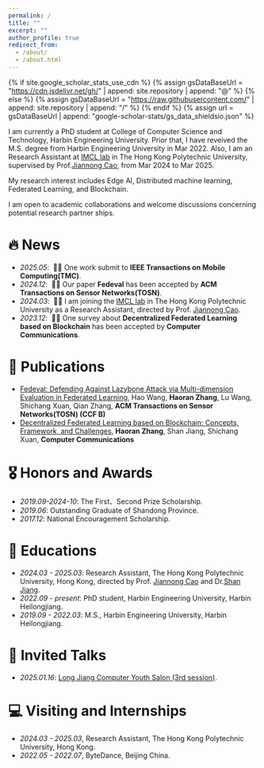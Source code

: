 ```yaml
---
permalink: /
title: ""
excerpt: ""
author_profile: true
redirect_from: 
  - /about/
  - /about.html
---
```


{% if site.google_scholar_stats_use_cdn %}
{% assign gsDataBaseUrl = "https://cdn.jsdelivr.net/gh/" | append: site.repository | append: "@" %}
{% else %}
{% assign gsDataBaseUrl = "https://raw.githubusercontent.com/" | append: site.repository | append: "/" %}
{% endif %}
{% assign url = gsDataBaseUrl | append: "google-scholar-stats/gs_data_shieldsio.json" %}

<span class='anchor' id='about-me'></span>

I am currently a PhD student at College of Computer Science and Technology, Harbin Engineering University. Prior that, I have reveived the M.S. degree from Harbin Engineering University in Mar 2022. Also, I am an Research Assistant at <a href='https://www4.comp.polyu.edu.hk/~labimcl/index.html'>IMCL lab</a> in The Hong Kong Polytechnic University, supervised by Prof.<a href='https://www4.comp.polyu.edu.hk/~csjcao/'>Jiannong Cao</a>, from Mar 2024 to Mar 2025.

My research interest includes Edge AI, Distributed machine learning, Federated Learning, and Blockchain.

I am open to academic collaborations and welcome discussions concerning potential research partner ships.

# 🔥 News
- *2025.05*: &nbsp;🎉🎉 One work submit to **IEEE Transactions on Mobile Computing(TMC)**.
- *2024.12*: &nbsp;🎉🎉 Our paper **Fedeval** has been accepted by **ACM Transactions on Sensor Networks(TOSN)**.
- *2024.03*: &nbsp;🎉🎉 I am joining the <a href='https://www4.comp.polyu.edu.hk/~labimcl/index.html'>IMCL lab</a> in The Hong Kong Polytechnic University as a Research Assistant, directed by Prof. <a href='https://www4.comp.polyu.edu.hk/~csjcao/'>Jiannong Cao</a>. 
- *2023.12*: &nbsp;🎉🎉 One survey about **Decentralized Federated Learning based on Blockchain** has been accepted by **Computer Communications**.

# 📝 Publications 

- [Fedeval: Defending Against Lazybone Attack via Multi-dimension Evaluation in Federated Learning](https://dl.acm.org/doi/abs/10.1145/3703631), Hao Wang, **Haoran Zhang**, Lu Wang, Shichang Xuan, Qian Zhang, **ACM Transactions on Sensor Networks(TOSN) (CCF B)**
- [Decentralized Federated Learning based on Blockchain: Concepts, Framework, and Challenges](https://www.sciencedirect.com/science/article/pii/S0140366423004851), **Haoran Zhang**, Shan Jiang, Shichang Xuan, **Computer Communications**

# 🎖 Honors and Awards
- *2019.09-2024-10*: The First、Second Prize Scholarship.
- *2019.06*: Outstanding Graduate of Shandong Province.
- *2017.12*: National Encouragement Scholarship.

# 📖 Educations
- *2024.03 - 2025.03*: Research Assistant, The Hong Kong Polytechnic University, Hong Kong, directed by Prof. <a href='https://www4.comp.polyu.edu.hk/~csjcao/'>Jiannong Cao</a> and Dr.<a href='https://www4.comp.polyu.edu.hk/~shanjiang/'>Shan Jiang</a>.
- *2022.09 - present*: PhD student, Harbin Engineering University, Harbin Heilongjiang.
- *2019.09 - 2022.03*: M.S., Harbin Engineering University, Harbin Heilongjiang.  

# 💬 Invited Talks
- *2025.01.16*: <a href='https://mp.weixin.qq.com/s/swMCh6YcET6lSr0f-Y72hQ'>Long Jiang Computer Youth Salon (3rd session)</a>.
# 💻 Visiting and Internships
- *2024.03 - 2025.03*, Research Assistant, The Hong Kong Polytechnic University, Hong Kong.
- *2022.05 - 2022.07*, ByteDance, Beijing China.
